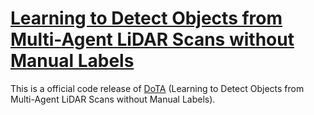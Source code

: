 # [Learning to Detect Objects from Multi-Agent LiDAR Scans without Manual Labels](https://arxiv.org/abs/2503.08421)

This is a official code release of [DoTA](https://arxiv.org/abs/2503.08421) (Learning to Detect Objects from Multi-Agent LiDAR Scans without Manual Labels). 
